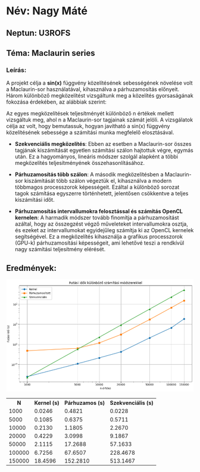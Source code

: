 # Név: Nagy Máté

## Neptun: U3ROFS

## Téma: Maclaurin series

### Leírás:

A projekt célja a **sin(x)** függvény közelítésének sebességének növelése volt a Maclaurin-sor használatával, kihasználva a párhuzamosítás előnyeit. Három különböző megközelítést vizsgáltunk meg a közelítés gyorsaságának fokozása érdekében, az alábbiak szerint:

Az egyes megközelítések teljesítményét különböző n értékek mellett vizsgáltuk meg, ahol n a Maclaurin-sor tagjainak számát jelöli. A vizsgálatok célja az volt, hogy bemutassuk, hogyan javítható a sin(x) függvény közelítésének sebessége a számítási munka megfelelő elosztásával.

- **Szekvenciális megközelítés**: Ebben az esetben a Maclaurin-sor összes tagjának kiszámítását egyetlen számítási szálon hajtottuk végre, egymás után. Ez a hagyományos, lineáris módszer szolgál alapként a többi megközelítés teljesítményének összehasonlításához.

- **Párhuzamosítás több szálon**: A második megközelítésben a Maclaurin-sor kiszámítását több szálon végeztük el, kihasználva a modern többmagos processzorok képességeit. Ezáltal a különböző sorozat tagok számítása egyszerre történhetett, jelentősen csökkentve a teljes kiszámítási időt.

- **Párhuzamosítás intervallumokra felosztással és számítás OpenCL kernelen**: A harmadik módszer tovább finomítja a párhuzamosítást azáltal, hogy az összegzést végző műveleteket intervallumokra osztja, és ezeket az intervallumokat egyidejűleg számítja ki az OpenCL kernelek segítségével. Ez a megközelítés kihasználja a grafikus processzorok (GPU-k) párhuzamosítási képességeit, ami lehetővé teszi a rendkívül nagy számítási teljesítmény elérését.

## Eredmények:

![Eredmeny](beadando/result.png "Eredmény")

<table>
    <tr>
        <th>N</th>
        <th>Kernel (s)</th>
        <th>Párhuzamos (s)</th>
        <th>Szekvenciális (s)</th>
    </tr>
    <tr>
        <td>1000</td>
        <td>0.0246</td>
        <td>0.4821</td>
        <td>0.0228</td>
    </tr>
    <tr>
        <td>5000</td>
        <td>0.1085</td>
        <td>0.6375</td>
        <td>0.5711</td>
    </tr>
    <tr>
        <td>10000</td>
        <td>0.2130</td>
        <td>1.1805</td>
        <td>2.2670</td>
    </tr>
    <tr>
        <td>20000</td>
        <td>0.4229</td>
        <td>3.0998</td>
        <td>9.1867</td>
    </tr>
    <tr>
        <td>50000</td>
        <td>2.1115</td>
        <td>17.2688</td>
        <td>57.1633</td>
    </tr>
    <tr>
        <td>100000</td>
        <td>6.7256</td>
        <td>67.6507</td>
        <td>228.4678</td>
    </tr>
    <tr>
        <td>150000</td>
        <td>18.4596</td>
        <td>152.2810</td>
        <td>513.1467</td>
    </tr>
</table>
